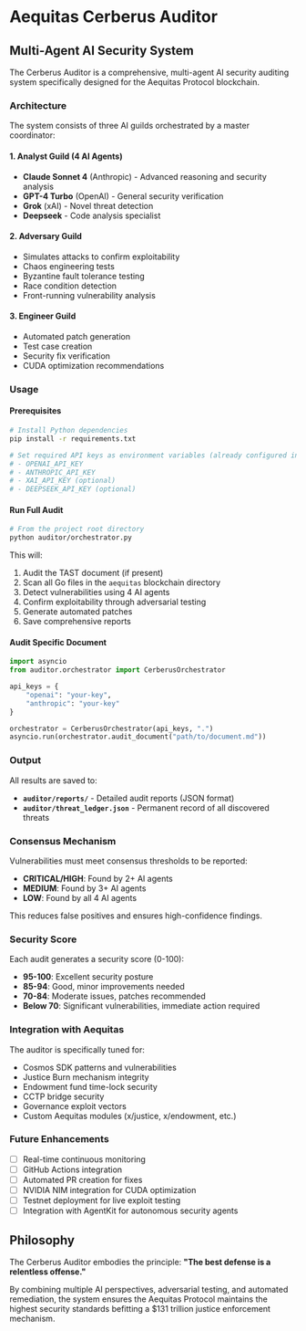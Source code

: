 # Aequitas Cerberus Auditor

## Multi-Agent AI Security System

The Cerberus Auditor is a comprehensive, multi-agent AI security auditing system specifically designed for the Aequitas Protocol blockchain.

### Architecture

The system consists of three AI guilds orchestrated by a master coordinator:

#### 1. **Analyst Guild** (4 AI Agents)
- **Claude Sonnet 4** (Anthropic) - Advanced reasoning and security analysis
- **GPT-4 Turbo** (OpenAI) - General security verification
- **Grok** (xAI) - Novel threat detection
- **Deepseek** - Code analysis specialist

#### 2. **Adversary Guild**
- Simulates attacks to confirm exploitability
- Chaos engineering tests
- Byzantine fault tolerance testing
- Race condition detection
- Front-running vulnerability analysis

#### 3. **Engineer Guild**
- Automated patch generation
- Test case creation
- Security fix verification
- CUDA optimization recommendations

### Usage

#### Prerequisites

```bash
# Install Python dependencies
pip install -r requirements.txt

# Set required API keys as environment variables (already configured in Replit)
# - OPENAI_API_KEY
# - ANTHROPIC_API_KEY
# - XAI_API_KEY (optional)
# - DEEPSEEK_API_KEY (optional)
```

#### Run Full Audit

```bash
# From the project root directory
python auditor/orchestrator.py
```

This will:
1. Audit the TAST document (if present)
2. Scan all Go files in the `aequitas` blockchain directory
3. Detect vulnerabilities using 4 AI agents
4. Confirm exploitability through adversarial testing
5. Generate automated patches
6. Save comprehensive reports

#### Audit Specific Document

```python
import asyncio
from auditor.orchestrator import CerberusOrchestrator

api_keys = {
    "openai": "your-key",
    "anthropic": "your-key"
}

orchestrator = CerberusOrchestrator(api_keys, ".")
asyncio.run(orchestrator.audit_document("path/to/document.md"))
```

### Output

All results are saved to:
- **`auditor/reports/`** - Detailed audit reports (JSON format)
- **`auditor/threat_ledger.json`** - Permanent record of all discovered threats

### Consensus Mechanism

Vulnerabilities must meet consensus thresholds to be reported:
- **CRITICAL/HIGH**: Found by 2+ AI agents
- **MEDIUM**: Found by 3+ AI agents
- **LOW**: Found by all 4 AI agents

This reduces false positives and ensures high-confidence findings.

### Security Score

Each audit generates a security score (0-100):
- **95-100**: Excellent security posture
- **85-94**: Good, minor improvements needed
- **70-84**: Moderate issues, patches recommended
- **Below 70**: Significant vulnerabilities, immediate action required

### Integration with Aequitas

The auditor is specifically tuned for:
- Cosmos SDK patterns and vulnerabilities
- Justice Burn mechanism integrity
- Endowment fund time-lock security
- CCTP bridge security
- Governance exploit vectors
- Custom Aequitas modules (x/justice, x/endowment, etc.)

### Future Enhancements

- [ ] Real-time continuous monitoring
- [ ] GitHub Actions integration
- [ ] Automated PR creation for fixes
- [ ] NVIDIA NIM integration for CUDA optimization
- [ ] Testnet deployment for live exploit testing
- [ ] Integration with AgentKit for autonomous security agents

## Philosophy

The Cerberus Auditor embodies the principle: **"The best defense is a relentless offense."**

By combining multiple AI perspectives, adversarial testing, and automated remediation, the system ensures the Aequitas Protocol maintains the highest security standards befitting a $131 trillion justice enforcement mechanism.
